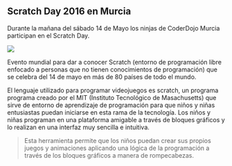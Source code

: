 ## Scratch Day 2016 en Murcia

Durante la mañana del sábado 14 de Mayo los ninjas de CoderDojo Murcia participan en el Scratch Day.

![](1.png)

Evento mundial para dar a conocer Scratch (entorno de programación libre enfocado a personas que no tienen conocimientos de programación) que se celebra del 14 de mayo en más de 80 países de todo el mundo.

El lenguaje utilizado para programar videojuegos es scratch, un programa programa creado por el MIT (Instituto Tecnológico de Masachusetts) que sirve de entorno de aprendizaje de programación para que niños y niñas entusiastas puedan iniciarse en esta rama de la tecnología. Los niños y niñas programan en una plataforma amigable a través de bloques gráficos y lo realizan en una interfaz muy sencilla e intuitiva.

> Esta herramienta permite que los niños puedan crear sus propios juegos y animaciones aplicando una lógica de la programación a través de los bloques gráficos a manera de rompecabezas.

